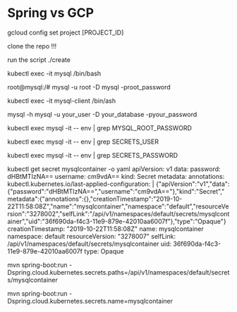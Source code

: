 # Spring vs GCP

gcloud config set project [PROJECT_ID]

clone the repo !!!




run the script ./create 

kubectl exec -it mysql /bin/bash

root@mysql:/# mysql -u root -D mysql -proot_password


kubectl exec -it mysql-client /bin/ash 
 
mysql -h mysql -u your_user -D your_database -pyour_password


kubectl exec mysql -it -- env | grep MYSQL_ROOT_PASSWORD
 
 
kubectl exec mysql -it -- env | grep SECRETS_USER
 

kubectl exec mysql -it -- env | grep SECRETS_PASSWORD



kubectl get secret mysqlcontainer -o yaml
apiVersion: v1
data:
  password: dHBtMTIzNA==
  username: cm9vdA==
kind: Secret
metadata:
  annotations:
    kubectl.kubernetes.io/last-applied-configuration: |
      {"apiVersion":"v1","data":{"password":"dHBtMTIzNA==","username":"cm9vdA=="},"kind":"Secret","metadata":{"annotations":{},"creationTimestamp":"2019-10-22T11:58:08Z","name":"mysqlcontainer","namespace":"default","resourceVersion":"3278002","selfLink":"/api/v1/namespaces/default/secrets/mysqlcontainer","uid":"36f690da-f4c3-11e9-879e-42010aa6007f"},"type":"Opaque"}
  creationTimestamp: "2019-10-22T11:58:08Z"
  name: mysqlcontainer
  namespace: default
  resourceVersion: "3278007"
  selfLink: /api/v1/namespaces/default/secrets/mysqlcontainer
  uid: 36f690da-f4c3-11e9-879e-42010aa6007f
type: Opaque



mvn spring-boot:run -Dspring.cloud.kubernetes.secrets.paths=/api/v1/namespaces/default/secrets/mysqlcontainer

mvn spring-boot:run -Dspring.cloud.kubernetes.secrets.name=mysqlcontainer